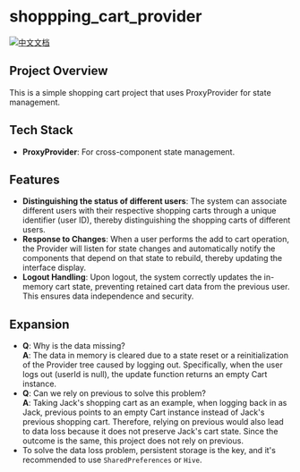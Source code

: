 # shoppping_cart_provider

[![中文文档](https://img.shields.io/badge/文档-中文-blue?style=flat-square)](README_ZH.md)

## Project Overview  
This is a simple shopping cart project that uses ProxyProvider for state management.

## Tech Stack  
- **ProxyProvider**: For cross-component state management.  

## Features  
- **Distinguishing the status of different users**: The system can associate different users with their respective shopping carts through a unique identifier (user ID), thereby distinguishing the shopping carts of different users.
- **Response to Changes**: When a user performs the add to cart operation, the Provider will listen for state changes and automatically notify the components that depend on that state to rebuild, thereby updating the interface display.
- **Logout Handling**: Upon logout, the system correctly updates the in-memory cart state, preventing retained cart data from the previous user. This ensures data independence and security.

## Expansion
- **Q**: Why is the data missing?  
**A**: The data in memory is cleared due to a state reset or a reinitialization of the Provider tree caused by logging out. Specifically, when the user logs out (userId is null), the update function returns an empty Cart instance.
- **Q**: Can we rely on previous to solve this problem?  
**A**: Taking Jack's shopping cart as an example, when logging back in as Jack, previous points to an empty Cart instance instead of Jack's previous shopping cart. Therefore, relying on previous would also lead to data loss because it does not preserve Jack's cart state. Since the outcome is the same, this project does not rely on previous.
- To solve the data loss problem, persistent storage is the key, and it's recommended to use `SharedPreferences` or `Hive`.